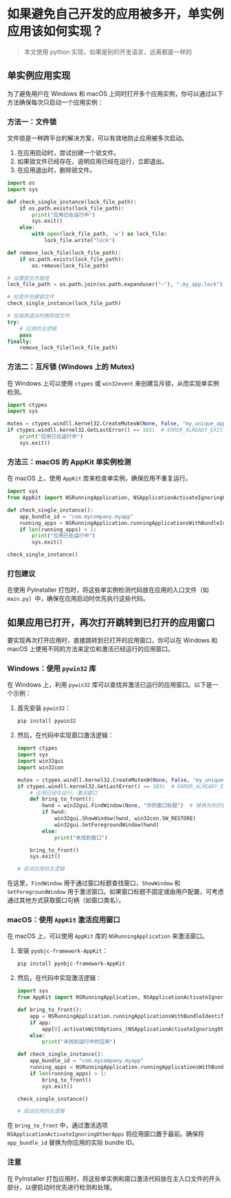 # 如果避免自己开发的应用被多开，单实例应用该如何实现？

> 本文使用 python 实现，如果是别的开发语言，远离都是一样的

## 单实例应用实现

为了避免用户在 Windows 和 macOS 上同时打开多个应用实例，你可以通过以下方法确保每次只启动一个应用实例：

### 方法一：文件锁

文件锁是一种跨平台的解决方案，可以有效地防止应用被多次启动。

1. 在应用启动时，尝试创建一个锁文件。
2. 如果锁文件已经存在，说明应用已经在运行，立即退出。
3. 在应用退出时，删除锁文件。

```python
import os
import sys

def check_single_instance(lock_file_path):
    if os.path.exists(lock_file_path):
        print("应用已在运行中")
        sys.exit()
    else:
        with open(lock_file_path, 'w') as lock_file:
            lock_file.write("lock")

def remove_lock_file(lock_file_path):
    if os.path.exists(lock_file_path):
        os.remove(lock_file_path)

# 设置锁文件路径
lock_file_path = os.path.join(os.path.expanduser("~"), ".my_app.lock")

# 检查并创建锁文件
check_single_instance(lock_file_path)

# 在程序退出时删除锁文件
try:
    # 应用的主逻辑
    pass
finally:
    remove_lock_file(lock_file_path)
```

### 方法二：互斥锁 (Windows 上的 Mutex)

在 Windows 上可以使用 `ctypes` 或 `win32event` 来创建互斥锁，从而实现单实例检测。

```python
import ctypes
import sys

mutex = ctypes.windll.kernel32.CreateMutexW(None, False, "my_unique_app_identifier")
if ctypes.windll.kernel32.GetLastError() == 183:  # ERROR_ALREADY_EXISTS
    print("应用已在运行中")
    sys.exit()
```

### 方法三：macOS 的 AppKit 单实例检测

在 macOS 上，使用 `AppKit` 库来检查单实例，确保应用不重复运行。

```python
import sys
from AppKit import NSRunningApplication, NSApplicationActivateIgnoringOtherApps

def check_single_instance():
    app_bundle_id = "com.mycompany.myapp"
    running_apps = NSRunningApplication.runningApplicationsWithBundleIdentifier_(app_bundle_id)
    if len(running_apps) > 1:
        print("应用已在运行中")
        sys.exit()

check_single_instance()
```

### 打包建议

在使用 PyInstaller 打包时，将这些单实例检测代码放在应用的入口文件（如 `main.py`）中，确保在应用启动时优先执行这些代码。

## 如果应用已打开，再次打开跳转到已打开的应用窗口

要实现再次打开应用时，直接跳转到已打开的应用窗口，你可以在 Windows 和 macOS 上使用不同的方法来定位和激活已经运行的应用窗口。

### Windows：使用 `pywin32` 库

在 Windows 上，利用 `pywin32` 库可以查找并激活已运行的应用窗口。以下是一个示例：

1. 首先安装 `pywin32`：

   ```bash
   pip install pywin32
   ```

2. 然后，在代码中实现窗口激活逻辑：

   ```python
   import ctypes
   import sys
   import win32gui
   import win32con

   mutex = ctypes.windll.kernel32.CreateMutexW(None, False, "my_unique_app_identifier")
   if ctypes.windll.kernel32.GetLastError() == 183:  # ERROR_ALREADY_EXISTS
       # 应用已经在运行，激活窗口
       def bring_to_front():
           hwnd = win32gui.FindWindow(None, "你的窗口标题")  # 替换为你的窗口标题
           if hwnd:
               win32gui.ShowWindow(hwnd, win32con.SW_RESTORE)
               win32gui.SetForegroundWindow(hwnd)
           else:
               print("未找到窗口")

       bring_to_front()
       sys.exit()

   # 启动应用的主逻辑
   ```

在这里，`FindWindow` 用于通过窗口标题查找窗口，`ShowWindow` 和 `SetForegroundWindow` 用于激活窗口。如果窗口标题不固定或由用户配置，可考虑通过其他方式获取窗口句柄（如窗口类名）。

### macOS：使用 `AppKit` 激活应用窗口

在 macOS 上，可以使用 `AppKit` 库的 `NSRunningApplication` 来激活窗口。

1. 安装 `pyobjc-framework-AppKit`：

   ```bash
   pip install pyobjc-framework-AppKit
   ```

2. 然后，在代码中实现激活逻辑：

   ```python
   import sys
   from AppKit import NSRunningApplication, NSApplicationActivateIgnoringOtherApps

   def bring_to_front():
       app = NSRunningApplication.runningApplicationsWithBundleIdentifier_("com.mycompany.myapp")
       if app:
           app[0].activateWithOptions_(NSApplicationActivateIgnoringOtherApps)
       else:
           print("未找到运行中的应用")

   def check_single_instance():
       app_bundle_id = "com.mycompany.myapp"
       running_apps = NSRunningApplication.runningApplicationsWithBundleIdentifier_(app_bundle_id)
       if len(running_apps) > 1:
           bring_to_front()
           sys.exit()

   check_single_instance()

   # 启动应用的主逻辑
   ```

在 `bring_to_front` 中，通过激活选项 `NSApplicationActivateIgnoringOtherApps` 将应用窗口置于最前。确保将 `app_bundle_id` 替换为你应用的实际 bundle ID。

### 注意

在 PyInstaller 打包应用时，将这些单实例和窗口激活代码放在主入口文件的开头部分，以便启动时优先进行检测和处理。
